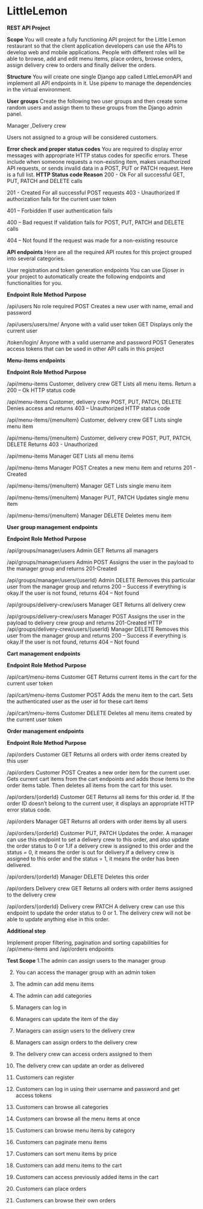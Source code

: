 # LittleLemon

**REST API Project**


**Scope**
You will create a fully functioning API project for the Little Lemon restaurant so that the client application developers can use the APIs to develop web and mobile applications. People with different roles will be able to browse, add and edit menu items, place orders, browse orders, assign delivery crew to orders and finally deliver the orders. 

**Structure**
You will create one single Django app called LittleLemonAPI and implement all API endpoints in it. Use pipenv to manage the dependencies in the virtual environment.

**User groups**
Create the following two user groups and then create some random users and assign them to these groups from the Django admin panel. 

Manager ,Delivery crew

Users not assigned to a group will be considered customers. 

**Error check and proper status codes**
You are required to display error messages with appropriate HTTP status codes for specific errors. These include when someone requests a non-existing item, makes unauthorized API requests, or sends invalid data in a POST, PUT or PATCH request. Here is a full list.
**HTTP Status code		Reason**
200 - Ok 			For all successful GET, PUT, PATCH and DELETE calls

201 - Created		For all successful POST requests
403 - Unauthorized 	If authorization fails for the current user token

401 – Forbidden 		If user authentication fails

400 – Bad request 	If validation fails for POST, PUT, PATCH and DELETE calls

404 – Not found 		If the request was made for a non-existing resource

**API endpoints** 
Here are all the required API routes for this project grouped into several categories.

User registration and token generation endpoints 
You can use Djoser in your project to automatically create the following endpoints and functionalities for you.



**Endpoint 			Role 								Method		Purpose**

/api/users 			No role required  					POST			Creates a new user with name, email and password 

/api/users/users/me/	Anyone with a valid user token			GET			Displays only the current user

/token/login/		Anyone with a valid username and password 	POST			Generates access tokens that can be used in other API calls in this project

**Menu-items endpoints**

**Endpoint				Role						Method				Purpose**

/api/menu-items			Customer, delivery crew			GET					Lists all menu items. Return a 200 – Ok HTTP status code

/api/menu-items			Customer, delivery crew			POST, PUT, PATCH, DELETE	Denies access and returns 403 – Unauthorized HTTP status code

/api/menu-items/{menuItem}	Customer, delivery crew			GET					Lists single menu item

/api/menu-items/{menuItem}	Customer, delivery crew			POST, PUT, PATCH, DELETE	Returns 403 - Unauthorized

/api/menu-items			Manager					GET					Lists all menu items

/api/menu-items			Manager					POST					Creates a new menu item and returns 201 - Created

/api/menu-items/{menuItem}	Manager					GET					Lists single menu item

/api/menu-items/{menuItem}	Manager					PUT, PATCH				Updates single menu item

/api/menu-items/{menuItem}	Manager					DELETE				Deletes menu item

**User group management endpoints**

**Endpoint					Role				Method			Purpose**

/api/groups/manager/users			Admin			GET				Returns all managers

/api/groups/manager/users			Admin			POST				Assigns the user in the payload to the manager group and returns 201-Created

/api/groups/manager/users/{userId}		Admin			DELETE			Removes this particular user from the manager group and returns 200 – Success 																		if everything is okay.If the user is not found, returns 404 – Not found

/api/groups/delivery-crew/users		Manager			GET				Returns all delivery crew

/api/groups/delivery-crew/users		Manager			POST				Assigns the user in the payload to delivery crew group and returns 201-Created HTTP
/api/groups/delivery-crew/users/{userId}	Manager			DELETE			Removes this user from the manager group and returns 200 – Success if everything is 																	okay.If the user is not found, returns  404 – Not found

**Cart management endpoints**

**Endpoint					Role				Method		Purpose**

/api/cart/menu-items			Customer			GET			Returns current items in the cart for the current user token

 /api/cart/menu-items			Customer			POST			Adds the menu item to the cart. Sets the authenticated user as the user id for these cart items

/api/cart/menu-items			Customer			DELETE		Deletes all menu items created by the current user token

**Order management endpoints**

**Endpoint				Role			Method		Purpose**

/api/orders				Customer		GET		Returns all orders with order items created by this user

/api/orders				Customer		POST		Creates a new order item for the current user. Gets current cart items from the cart endpoints and 										adds those items to the order items table. Then deletes all items from the cart for this user.

/api/orders/{orderId}			Customer		GET		Returns all items for this order id. If the order ID doesn’t belong to the current user, it displays 										an appropriate HTTP error status code.

/api/orders				Manager			GET		Returns all orders with order items by all users

/api/orders/{orderId}			Customer		PUT, PATCH	Updates the order. A manager can use this endpoint to set a delivery crew to this order, and 											also update the order status to 0 or 1.If a delivery crew is assigned to this order and the 											status = 0, it means the order is out for delivery.If a delivery crew is assigned to this 											order and the status = 1, it means the order has been delivered.

/api/orders/{orderId}			Manager			DELETE			Deletes this order

/api/orders				Delivery crew		GET			Returns all orders with order items assigned to the delivery crew

/api/orders/{orderId}			Delivery crew		PATCH			A delivery crew can use this endpoint to update the order status to 0 or 1. The delivery crew 											will not be able to update anything else in this order.

**Additional step**

Implement proper filtering, pagination and sorting capabilities for /api/menu-items and /api/orders endpoints

**Test Scope**
1.The admin can assign users to the manager group

2.	You can access the manager group with an admin token

3.	The admin can add menu items 

4.	The admin can add categories

5.	Managers can log in 

6.	Managers can update the item of the day

7.	Managers can assign users to the delivery crew

8.	Managers can assign orders to the delivery crew

9.	The delivery crew can access orders assigned to them

10.	The delivery crew can update an order as delivered

11.	Customers can register 

12.	Customers can log in using their username and password and get access tokens

13.	Customers can browse all categories 

14.	Customers can browse all the menu items at once

15.	Customers can browse menu items by category

16.	Customers can paginate menu items

17.	Customers can sort menu items by price

18.	Customers can add menu items to the cart

19.	Customers can access previously added items in the cart

20.	Customers can place orders

21.	Customers can browse their own orders
 

 

